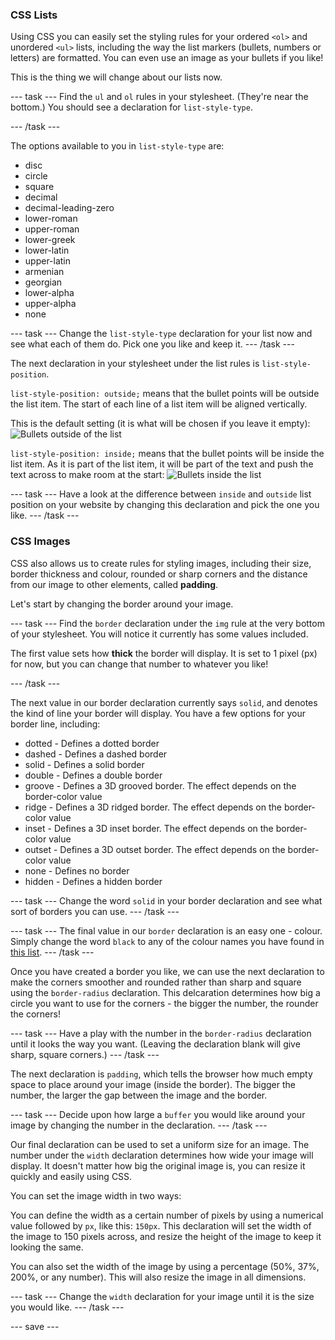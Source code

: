 
### CSS Lists

Using CSS you can easily set the styling rules for your ordered ```<ol>``` and unordered ```<ul>``` lists, including the way the list markers (bullets, numbers or letters) are formatted. You can even use an image as your bullets if you like!

This is the thing we will change about our lists now.

--- task ---
Find the ```ul``` and ```ol``` rules in your stylesheet. (They're near the bottom.) You should see a declaration for ```list-style-type```. 

--- /task ---

The options available to you in ```list-style-type``` are:
+ disc
+ circle
+ square
+ decimal
+ decimal-leading-zero
+ lower-roman
+ upper-roman
+ lower-greek
+ lower-latin
+ upper-latin
+ armenian
+ georgian
+ lower-alpha
+ upper-alpha
+ none

--- task ---
Change the ```list-style-type``` declaration for your list now and see what each of them do. Pick one you like and keep it.
--- /task ---

The next declaration in your stylesheet under the list rules is ```list-style-position```. 

```list-style-position: outside;``` means that the bullet points will be outside the list item. The start of each line of a list item will be aligned vertically. 

This is the default setting (it is what will be chosen if you leave it empty):
![Bullets outside of the list](images/list-outside.png)

```list-style-position: inside;``` means that the bullet points will be inside the list item. As it is part of the list item, it will be part of the text and push the text across to make room at the start:
![Bullets inside the list](images/list-inside.png)

--- task ---
Have a look at the difference between ```inside``` and ```outside``` list position on your website by changing this declaration and pick the one you like. 
--- /task ---

### CSS Images

CSS also allows us to create rules for styling images, including their size, border thickness and colour, rounded or sharp corners and the distance from our image to other elements, called **padding**.

Let's start by changing the border around your image. 

--- task ---
Find the ```border``` declaration under the ```img``` rule at the very bottom of your stylesheet. You will notice it currently has some values included.  

The first value sets how **thick** the border will display. It is set to 1 pixel (px) for now, but you can change that number to whatever you like!

--- /task ---

The next value in our border declaration currently says ```solid```, and denotes the kind of line your border will display. You have a few options for your border line, including:

+ dotted - Defines a dotted border
+ dashed - Defines a dashed border
+ solid - Defines a solid border
+ double - Defines a double border
+ groove - Defines a 3D grooved border. The effect depends on the border-color value
+ ridge - Defines a 3D ridged border. The effect depends on the border-color value
+ inset - Defines a 3D inset border. The effect depends on the border-color value
+ outset - Defines a 3D outset border. The effect depends on the border-color value
+ none - Defines no border
+ hidden - Defines a hidden border

--- task ---
Change the word ```solid``` in your border declaration and see what sort of borders you can use.
--- /task ---

--- task ---
The final value in our ```border``` declaration is an easy one - colour. Simply change the word ```black``` to any of the colour names you have found in [this list](https://www.w3schools.com/cssref/css_colors.asp).
--- /task ---

Once you have created a border you like, we can use the next declaration to make the corners smoother and rounded rather than sharp and square using the ```border-radius``` declaration. This delcaration determines how big a circle you want to use for the corners - the bigger the number, the rounder the corners!

--- task ---
Have a play with the number in the ```border-radius``` declaration until it looks the way you want. (Leaving the declaration blank will give sharp, square corners.)
--- /task ---

The next declaration is ```padding```, which tells the browser how much empty space to place around your image (inside the border). The bigger the number, the larger the gap between the image and the border. 

--- task ---
Decide upon how large a ```buffer``` you would like around your image by changing the number in the declaration.
--- /task ---

Our final declaration can be used to set a uniform size for an image. The number under the ```width``` declaration determines how wide your image will display. It doesn't matter how big the original image is, you can resize it quickly and easily using CSS. 

You can set the image width in two ways: 

You can define the width as a certain number of pixels by using a numerical value followed by ```px```, like this: ```150px```.  This declaration will set the width of the image to 150 pixels across, and resize the height of the image to keep it looking the same. 

You can also set the width of the image by using a percentage (50%, 37%, 200%, or any number). This will also resize the image in all dimensions.

--- task ---
Change the ```width``` declaration for your image until it is the size you would like.
--- /task --- 

--- save ---